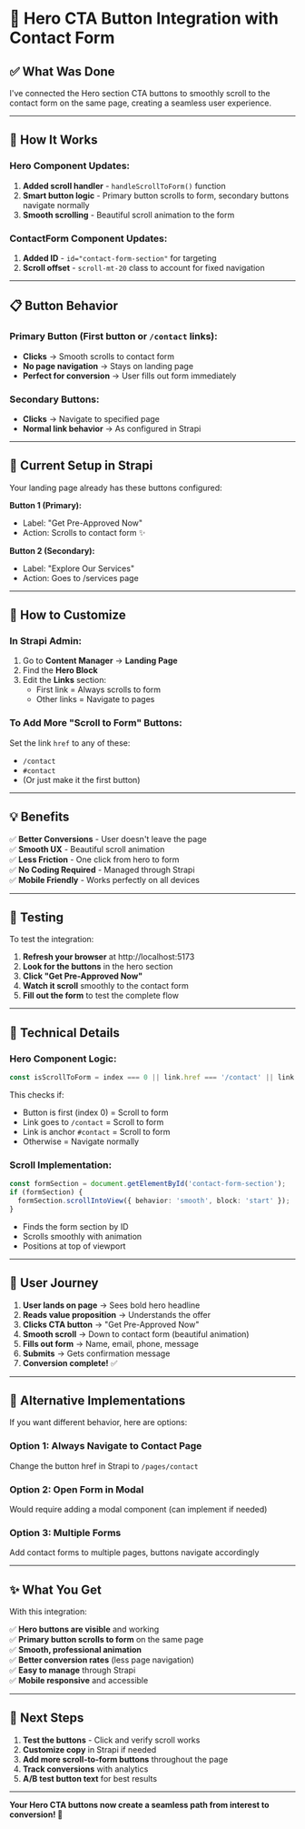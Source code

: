 # 🔗 Hero CTA Button Integration with Contact Form

## ✅ What Was Done

I've connected the Hero section CTA buttons to smoothly scroll to the contact form on the same page, creating a seamless user experience.

---

## 🎯 How It Works

### Hero Component Updates:
1. **Added scroll handler** - `handleScrollToForm()` function
2. **Smart button logic** - Primary button scrolls to form, secondary buttons navigate normally
3. **Smooth scrolling** - Beautiful scroll animation to the form

### ContactForm Component Updates:
1. **Added ID** - `id="contact-form-section"` for targeting
2. **Scroll offset** - `scroll-mt-20` class to account for fixed navigation

---

## 📋 Button Behavior

### Primary Button (First button or `/contact` links):
- **Clicks** → Smooth scrolls to contact form
- **No page navigation** → Stays on landing page
- **Perfect for conversion** → User fills out form immediately

### Secondary Buttons:
- **Clicks** → Navigate to specified page
- **Normal link behavior** → As configured in Strapi

---

## 🎨 Current Setup in Strapi

Your landing page already has these buttons configured:

**Button 1 (Primary):**
- Label: "Get Pre-Approved Now"
- Action: Scrolls to contact form ✨

**Button 2 (Secondary):**  
- Label: "Explore Our Services"
- Action: Goes to /services page

---

## 🔧 How to Customize

### In Strapi Admin:

1. Go to **Content Manager** → **Landing Page**
2. Find the **Hero Block**
3. Edit the **Links** section:
   - First link = Always scrolls to form
   - Other links = Navigate to pages

### To Add More "Scroll to Form" Buttons:

Set the link `href` to any of these:
- `/contact`
- `#contact`
- (Or just make it the first button)

---

## 💡 Benefits

✅ **Better Conversions** - User doesn't leave the page  
✅ **Smooth UX** - Beautiful scroll animation  
✅ **Less Friction** - One click from hero to form  
✅ **No Coding Required** - Managed through Strapi  
✅ **Mobile Friendly** - Works perfectly on all devices

---

## 🧪 Testing

To test the integration:

1. **Refresh your browser** at http://localhost:5173
2. **Look for the buttons** in the hero section
3. **Click "Get Pre-Approved Now"**
4. **Watch it scroll** smoothly to the contact form
5. **Fill out the form** to test the complete flow

---

## 📐 Technical Details

### Hero Component Logic:
```typescript
const isScrollToForm = index === 0 || link.href === '/contact' || link.href === '#contact';
```

This checks if:
- Button is first (index 0) = Scroll to form
- Link goes to `/contact` = Scroll to form
- Link is anchor `#contact` = Scroll to form
- Otherwise = Navigate normally

### Scroll Implementation:
```typescript
const formSection = document.getElementById('contact-form-section');
if (formSection) {
  formSection.scrollIntoView({ behavior: 'smooth', block: 'start' });
}
```

- Finds the form section by ID
- Scrolls smoothly with animation
- Positions at top of viewport

---

## 🎯 User Journey

1. **User lands on page** → Sees bold hero headline
2. **Reads value proposition** → Understands the offer
3. **Clicks CTA button** → "Get Pre-Approved Now"
4. **Smooth scroll** → Down to contact form (beautiful animation)
5. **Fills out form** → Name, email, phone, message
6. **Submits** → Gets confirmation message
7. **Conversion complete!** ✅

---

## 🔄 Alternative Implementations

If you want different behavior, here are options:

### Option 1: Always Navigate to Contact Page
Change the button href in Strapi to `/pages/contact`

### Option 2: Open Form in Modal
Would require adding a modal component (can implement if needed)

### Option 3: Multiple Forms
Add contact forms to multiple pages, buttons navigate accordingly

---

## ✨ What You Get

With this integration:

✅ **Hero buttons are visible** and working  
✅ **Primary button scrolls to form** on the same page  
✅ **Smooth, professional animation**  
✅ **Better conversion rates** (less page navigation)  
✅ **Easy to manage** through Strapi  
✅ **Mobile responsive** and accessible

---

## 📱 Next Steps

1. **Test the buttons** - Click and verify scroll works
2. **Customize copy** in Strapi if needed
3. **Add more scroll-to-form buttons** throughout the page
4. **Track conversions** with analytics
5. **A/B test button text** for best results

---

**Your Hero CTA buttons now create a seamless path from interest to conversion! 🚀**

